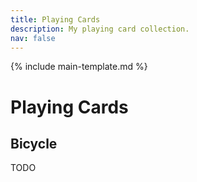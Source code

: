 ```yaml
---
title: Playing Cards
description: My playing card collection.
nav: false
---
```


{% include main-template.md %}

# Playing Cards

## Bicycle

TODO
